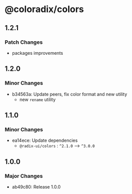# @coloradix/colors

## 1.2.1

### Patch Changes

- packages improvements

## 1.2.0

### Minor Changes

- b34563a: Update peers, fix color format and new utility
  - new `rename` utility

## 1.1.0

### Minor Changes

- ea14ece: Update dependencies
  - `@radix-ui/colors` : `^2.1.0` --> `^3.0.0`

## 1.0.0

### Major Changes

- ab49c80: Release 1.0.0
